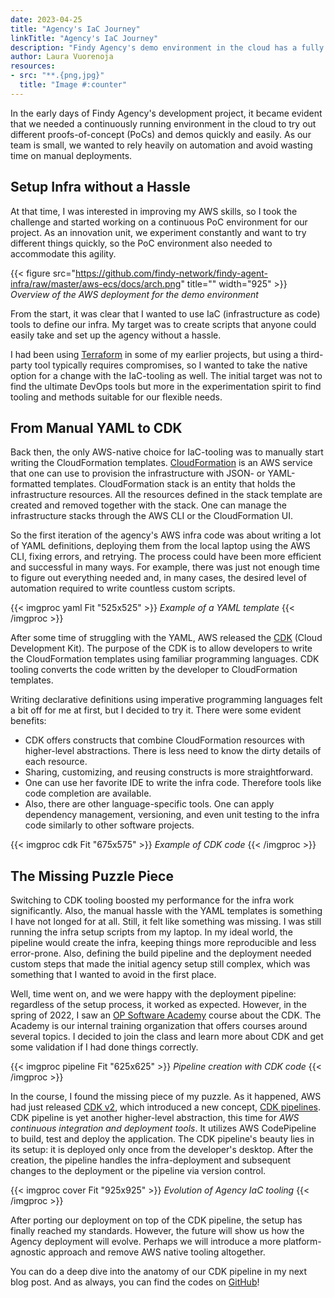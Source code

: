 ```yaml
---
date: 2023-04-25
title: "Agency's IaC Journey"
linkTitle: "Agency's IaC Journey"
description: "Findy Agency's demo environment in the cloud has a fully automated deployment pipeline. The colorful history of the project's IaC tooling includes different phases, from writing CloudFormation YAML manually to porting the deployment on top of CDK pipelines."
author: Laura Vuorenoja
resources:
- src: "**.{png,jpg}"
  title: "Image #:counter"
---
```


In the early days of Findy Agency's development project, it became evident that we needed
a continuously running environment in the cloud to try out different proofs-of-concept (PoCs)
and demos quickly and easily. As our team is small, we wanted to rely heavily on automation
and avoid wasting time on manual deployments.

## Setup Infra without a Hassle

At that time, I was interested in improving my AWS skills, so I took the challenge and
started working on a continuous PoC environment for our project. As an innovation unit,
we experiment constantly and want to try different things quickly,
so the PoC environment also needed to accommodate this agility.

{{< figure src="https://github.com/findy-network/findy-agent-infra/raw/master/aws-ecs/docs/arch.png" title="" width="925" >}}
*Overview of the AWS deployment for the demo environment*

From the start, it was clear that I wanted to use IaC (infrastructure as code) tools to define
our infra. My target was to create scripts that anyone could easily take and
set up the agency without a hassle.

I had been using [Terraform](https://www.terraform.io/) in some of my earlier projects, but using
a third-party tool typically requires compromises, so I wanted to take the native option for
a change with the IaC-tooling as well. The initial target was not to find the ultimate DevOps tools
but more in the experimentation spirit to find tooling and methods suitable for our flexible needs.

## From Manual YAML to CDK

Back then, the only AWS-native choice for IaC-tooling was to manually start writing
the CloudFormation templates. [CloudFormation](https://aws.amazon.com/cloudformation/) is
an AWS service that one can use to provision the infrastructure with
JSON- or YAML-formatted templates. CloudFormation stack is an entity that holds
the infrastructure resources. All the resources defined in the stack template are created and
removed together with the stack. One can manage the infrastructure stacks through the AWS CLI or
the CloudFormation UI.

So the first iteration of the agency's AWS infra code was about writing a lot of YAML definitions,
deploying them from the local laptop using the AWS CLI, fixing errors, and retrying.
The process could have been more efficient and successful in many ways. For example,
there was just not enough time to figure out everything needed and, in many cases,
the desired level of automation required to write countless custom scripts.

{{< imgproc yaml Fit "525x525" >}}
<em>Example of a YAML template</em>
{{< /imgproc >}}

After some time of struggling with the YAML, AWS released the [CDK](https://aws.amazon.com/cdk/)
(Cloud Development Kit). The purpose of the CDK is to allow developers to write
the CloudFormation templates using familiar programming languages. CDK tooling converts
the code written by the developer to CloudFormation templates.

Writing declarative definitions using imperative programming languages felt a bit off for me at first,
but I decided to try it. There were some evident benefits:

* CDK offers constructs that combine CloudFormation resources with higher-level abstractions.
There is less need to know the dirty details of each resource.
* Sharing, customizing, and reusing constructs is more straightforward.
* One can use her favorite IDE to write the infra code. Therefore tools like code completion are available.
* Also, there are other language-specific tools. One can apply dependency management, versioning,
and even unit testing to the infra code similarly to other software projects.

{{< imgproc cdk Fit "675x575" >}}
<em>Example of CDK code</em>
{{< /imgproc >}}

## The Missing Puzzle Piece

Switching to CDK tooling boosted my performance for the infra work significantly.
Also, the manual hassle with the YAML templates is something I have not longed for at all.
Still, it felt like something was missing. I was still running the infra setup scripts
from my laptop. In my ideal world, the pipeline would create the infra, keeping things
more reproducible and less error-prone. Also, defining the build pipeline and the deployment
needed custom steps that made the initial agency setup still complex, which was something that
I wanted to avoid in the first place.

Well, time went on, and we were happy with the deployment pipeline: regardless of
the setup process, it worked as expected. However, in the spring of 2022, I saw
an [OP Software Academy](https://op-careers.fi/content/What-is-studying-at-the-Software-Academy-all-about/?locale=en_GB)
course about the CDK. The Academy is our internal training organization
that offers courses around several topics. I decided to join the class and learn more about CDK
and get some validation if I had done things correctly.

{{< imgproc pipeline Fit "625x625" >}}
<em>Pipeline creation with CDK code</em>
{{< /imgproc >}}

In the course, I found the missing piece of my puzzle. As it happened, AWS had just released [CDK v2](https://docs.aws.amazon.com/cdk/v2/guide/migrating-v2.html),
which introduced a new concept, [CDK pipelines](https://docs.aws.amazon.com/cdk/v2/guide/cdk_pipeline.html).
CDK pipeline is yet another higher-level abstraction, this time for *AWS continuous integration
and deployment tools*. It utilizes AWS CodePipeline to build, test and deploy the application.
The CDK pipeline's beauty lies in its setup: it is deployed only once from the developer's desktop.
After the creation, the pipeline handles the infra-deployment and subsequent changes to
the deployment or the pipeline via version control.

{{< imgproc cover Fit "925x925" >}}
<em>Evolution of Agency IaC tooling</em>
{{< /imgproc >}}

After porting our deployment on top of the CDK pipeline, the setup has finally reached my standards.
However, the future will show us how the Agency deployment will evolve. Perhaps we will introduce
a more platform-agnostic approach and remove AWS native tooling altogether.

 You can do a deep dive into the anatomy of our CDK pipeline in my next blog post.
 And as always, you can find the codes on [GitHub](https://github.com/findy-network/findy-agent-infra/tree/master/aws-ecs#readme)!
